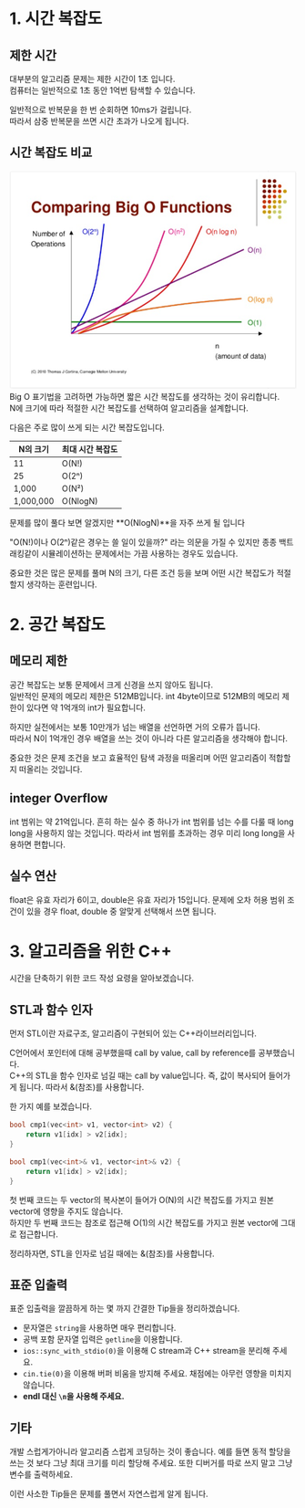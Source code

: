 # 1. 시간 복잡도

## 제한 시간
대부분의 알고리즘 문제는 제한 시간이 1초 입니다.  
컴퓨터는 일반적으로 1초 동안 1억번 탐색할 수 있습니다. 

일반적으로 반복문을 한 번 순회하면 10ms가 걸립니다.  
따라서 삼중 반복문을 쓰면 시간 초과가 나오게 됩니다.

## 시간 복잡도 비교
![시간 복잡도 그래프 비교](./images/bigo.png)   
Big O 표기법을 고려하면 가능하면 짧은 시간 복잡도를 생각하는 것이 유리합니다.  
N에 크기에 따라 적절한 시간 복잡도를 선택하여 알고리즘을 설계합니다.

다음은 주로 많이 쓰게 되는 시간 복잡도입니다.

| N의 크기 | 최대 시간 복잡도 |   
|---|--   
11 | O(N!)
25 | O(2ⁿ)  
1,000 | O(N²)
1,000,000 | O(NlogN)

문제를 많이 풀다 보면 알겠지만 **O(NlogN)**을 자주 쓰게 될 입니다  


"O(N!)이나 O(2ⁿ)같은 경우는 쓸 일이 있을까?" 라는 의문을 가질 수 있지만 종종 백트래킹같이 시뮬레이션하는 문제에서는 가끔 사용하는 경우도 있습니다.  

중요한 것은 많은 문제를 풀며 N의 크기, 다른 조건 등을 보며 어떤 시간 복잡도가 적절할지 생각하는 훈련입니다.

# 2. 공간 복잡도
## 메모리 제한
공간 복잡도는 보통 문제에서 크게 신경을 쓰지 않아도 됩니다.  
일반적인 문제의 메모리 제한은 512MB입니다.
int 4byte이므로 512MB의 메모리 제한이 있다면 약 1억개의 int가 필요합니다.  

하지만 실전에서는 보통 10만개가 넘는 배열을 선언하면 거의 오류가 뜹니다.  
따라서 N이 1억개인 경우 배열을 쓰는 것이 아니라 다른 알고리즘을 생각해야 합니다.  

중요한 것은 문제 조건을 보고 효율적인 탐색 과정을 떠올리며 어떤 알고리즘이 적합할지 떠올리는 것입니다.

## integer Overflow
int 범위는 약 21억입니다. 흔히 하는 실수 중 하나가 int 범위를 넘는 수를 다룰 때 long long을 사용하지 않는 것입니다. 따라서 int 범위를 초과하는 경우 미리 long long을 사용하면 편합니다.

## 실수 연산
float은 유효 자리가 6이고, double은 유효 자리가 15입니다. 문제에 오차 허용 범위 조건이 있을 경우 float, double 중 알맞게 선택해서 쓰면 됩니다.

# 3. 알고리즘을 위한 C++
시간을 단축하기 위한 코드 작성 요령을 알아보겠습니다.
## STL과 함수 인자
먼저 STL이란 자료구조, 알고리즘이 구현되어 있는 C++라이브러리입니다.  

C언어에서 포인터에 대해 공부했을때 call by value, call by reference를 공부했습니다.  
C++의 STL을 함수 인자로 넘길 때는 call by value입니다. 즉, 값이 복사되어 들어가게 됩니다. 따라서 &(참조)를 사용합니다.  

한 가지 예를 보겠습니다.
```C++
bool cmp1(vec<int> v1, vector<int> v2) {
    return v1[idx] > v2[idx];
}
```
```C++
bool cmp1(vec<int>& v1, vector<int>& v2) {
    return v1[idx] > v2[idx];
}
```

첫 번째 코드는 두 vector의 복사본이 들어가 O(N)의 시간 복잡도를 가지고 원본 vector에 영향을 주지도 않습니다.  
하지만 두 번째 코드는 참조로 접근해 O(1)의 시간 복잡도를 가지고 원본 vector에 그대로 접근합니다.  

정리하자면, STL을 인자로 넘길 때에는 &(참조)를 사용합니다.

## 표준 입출력
표준 입출력을 깔끔하게 하는 몇 까지 간결한 Tip들을 정리하겠습니다.  

- 문자열은 `string`을  사용하면 매우 편리합니다.
- 공백 포함 문자열 입력은 `getline`을 이용합니다.
- `ios::sync_with_stdio(0)`을 이용해 C stream과 C++ stream을 분리해 주세요.
- `cin.tie(0)`을 이용해 버퍼 비움을 방지해 주세요. 채점에는 아무런 영향을 미치지 않습니다.
- **endl 대신 `\n`을 사용해 주세요.**

## 기타
개발 스럽게가아니라 알고리즘 스럽게 코딩하는 것이 좋습니다. 예를 들면 동적 할당을 쓰는 것 보다 그냥 최대 크기를 미리 할당해 주세요. 또한 디버거를 따로 쓰지 말고 그냥 변수를 출력하세요.  

 이런 사소한 Tip들은 문제를 풀면서 자연스럽게 알게 됩니다.

